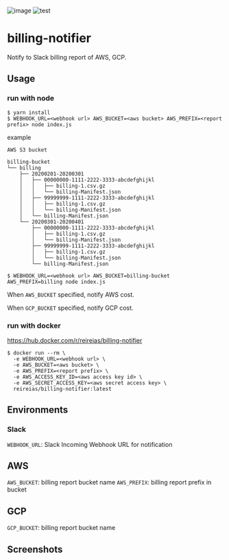 ![image](https://github.com/reireias/billing-notifier/workflows/image/badge.svg) ![test](https://github.com/reireias/billing-notifier/workflows/test/badge.svg)
# billing-notifier
Notify to Slack billing report of AWS, GCP.

## Usage
### run with node

```console
$ yarn install
$ WEBHOOK_URL=<webhook url> AWS_BUCKET=<aws bucket> AWS_PREFIX=<report prefix> node index.js
```

example

```console
AWS S3 bucket

billing-bucket
└── billing
    ├── 20200201-20200301
    │   ├── 00000000-1111-2222-3333-abcdefghijkl
    │   │   ├── billing-1.csv.gz
    │   │   └── billing-Manifest.json
    │   ├── 99999999-1111-2222-3333-abcdefghijkl
    │   │   ├── billing-1.csv.gz
    │   │   └── billing-Manifest.json
    │   └── billing-Manifest.json
    └── 20200301-20200401
        ├── 00000000-1111-2222-3333-abcdefghijkl
        │   ├── billing-1.csv.gz
        │   └── billing-Manifest.json
        ├── 99999999-1111-2222-3333-abcdefghijkl
        │   ├── billing-1.csv.gz
        │   └── billing-Manifest.json
        └── billing-Manifest.json

$ WEBHOOK_URL=<webhook url> AWS_BUCKET=billing-bucket AWS_PREFIX=billing node index.js
```

When `AWS_BUCKET` specified, notify AWS cost.

When `GCP_BUCKET` specified, notify GCP cost.

### run with docker

https://hub.docker.com/r/reireias/billing-notifier

```console
$ docker run --rm \
  -e WEBHOOK_URL=<webhook url> \
  -e AWS_BUCKET=<aws bucket> \
  -e AWS_PREFIX=<report prefix> \
  -e AWS_ACCESS_KEY_ID=<aws access key id> \
  -e AWS_SECRET_ACCESS_KEY=<aws secret access key> \
  reireias/billing-notifier:latest
```

## Environments
### Slack
`WEBHOOK_URL`: Slack Incoming Webhook URL for notification

## AWS
`AWS_BUCKET`: billing report bucket name
`AWS_PREFIX`: billing report prefix in bucket

## GCP
`GCP_BUCKET`: billing report bucket name

## Screenshots
